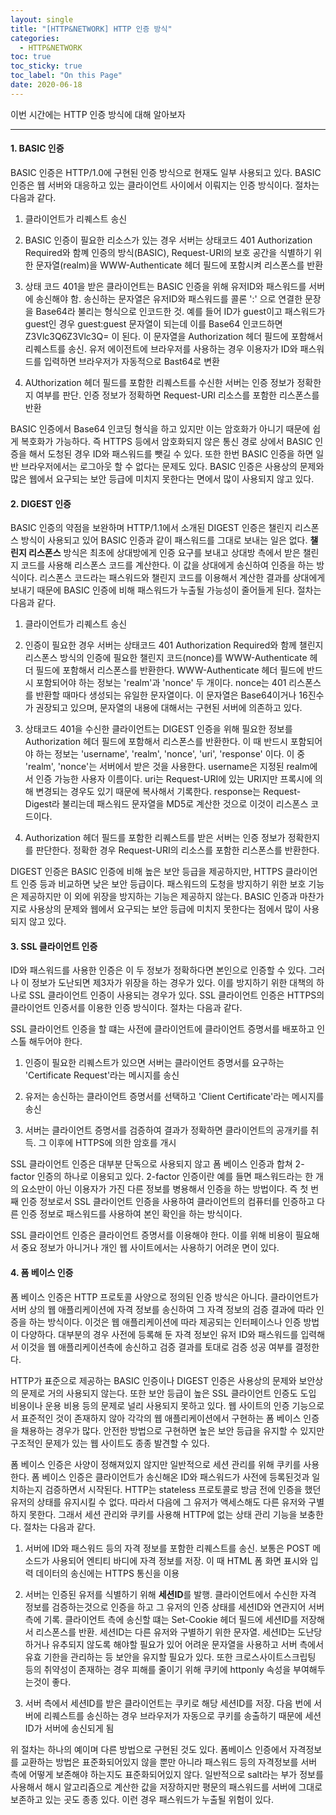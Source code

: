 ```yaml
---
layout: single
title: "[HTTP&NETWORK] HTTP 인증 방식"
categories:
  - HTTP&NETWORK
toc: true
toc_sticky: true
toc_label: "On this Page"
date: 2020-06-18
---
```




이번 시간에는 HTTP 인증 방식에 대해 알아보자

-----------

#### 1.  BASIC 인증

BASIC 인증은 HTTP/1.0에 구현된 인증 방식으로 현재도 일부 사용되고 있다.  BASIC 인증은 웹 서버와 대응하고 있는 클라이언트 사이에서 이뤄지는 인증 방식이다.  절차는 다음과 같다.

1) 클라이언트가 리퀘스트 송신

2) BASIC 인증이 필요한 리소스가 있는 경우 서버는 상태코드 401 Authorization Required와 함꼐 인증의 방식(BASIC), Request-URI의 보호 공간을 식별하기 위한 문자열(realm)을 WWW-Authenticate 헤더 필드에 포함시켜 리스폰스를 반환

3) 상태 코드 401을 받은 클라이언트는 BASIC 인증을 위해 유저ID와 패스워드를 서버에 송신해야 함.  송신하는 문자열은 유저ID와 패스워드를 콜론 ':' 으로 연결한 문장을 Base64라 불리는 형식으로 인코드한 것.  예를 들어 ID가 guest이고 패스워드가 guest인 경우 guest:guest 문자열이 되는데 이를 Base64 인코드하면 Z3Vlc3Q6Z3Vlc3Q= 이 된다.  이 문자열을 Authorization 헤더 필드에 포함해서 리퀘스트를 송신.  유저 에이전트에 브라우저를 사용하는 경우 이용자가 ID와 패스워드를 입력하면 브라우저가 자동적으로 Bast64로 변환

4) AUthorization 헤더 필드를 포함한 리퀘스트를 수신한 서버는 인증 정보가 정확한지 여부를 판단.  인증 정보가 정확하면 Request-URI 리소스를 포함한 리스폰스를 반환



BASIC 인증에서 Base64 인코딩 형식을 하고 있지만 이는 암호화가 아니기 때문에 쉽게 복호화가 가능하다.  즉 HTTPS 등에서 암호화되지 않은 통신 경로 상에서 BASIC 인증을 해서 도청된 경우 ID와 패스워드를 뺏길 수 있다.  또한 한번 BASIC 인증을 하면 일반 브라우저에서는 로그아웃 할 수 없다는 문제도 있다.  BASIC 인증은 사용상의 문제와 많은 웹에서 요구되는 보안 등급에 미치지 못한다는 면에서 많이 사용되지 않고 있다.





#### 2. DIGEST 인증

BASIC 인증의 약점을 보완하며 HTTP/1.1에서 소개된 DIGEST 인증은 챌린지 리스폰스 방식이 사용되고 있어 BASIC 인증과 같이 패스워드를 그대로 보내는 일은 없다.  **챌린지 리스폰스** 방식은 최초에 상대방에게 인증 요구를 보내고 상대방 측에서 받은 챌린지 코드를 사용해 리스폰스 코드를 계산한다.  이 값을 상대에게 송신하여 인증을 하는 방식이다.  리스폰스 코드라는 패스워드와 챌린지 코드를 이용해서 계산한 결과를 상대에게 보내기 때문에 BASIC 인증에 비해 패스워드가 누출될 가능성이 줄어들게 된다.  절차는 다음과 같다.

1) 클라이언트가 리퀘스트 송신

2) 인증이 필요한 경우 서버는 상태코드 401 Authorization Required와 함께 챌린지 리스폰스 방식의 인증에 필요한 챌린지 코드(nonce)를 WWW-Authenticate 헤더 필드에 포함해서 리스폰스를 반환한다.  WWW-Authenticate 헤더 필드에 반드시 포함되어야 하는 정보는 'realm'과 'nonce' 두 개이다.  nonce는 401 리스폰스를 반환할 때마다 생성되는 유일한 문자열이다.  이 문자열은 Base64이거나 16진수가 권장되고 있으며, 문자열의 내용에 대해서는 구현된 서버에 의존하고 있다.

3) 상태코드 401을 수신한 클라이언트는 DIGEST 인증을 위해 필요한 정보를 Authorization 헤더 필드에 포함해서 리스폰스를 반환한다.  이 때 반드시 포함되어야 하는 정보는 'username', 'realm', 'nonce', 'uri', 'response' 이다.  이 중 'realm', 'nonce'는 서버에서 받은 것을 사용한다.  username은 지정된 realm에서 인증 가능한 사용자 이름이다.  uri는 Request-URI에 있는 URI지만 프록시에 의해 변경되는 경우도 있기 때문에 복사해서 기록한다.  response는 Request-Digest라 불리는데 패스워드 문자열을 MD5로 계산한 것으로 이것이 리스폰스 코드이다.

4) Authorization 헤더 필드를 포함한 리퀘스트를 받은 서버는 인증 정보가 정확한지를 판단한다.  정확한 경우 Request-URI의 리소스를 포함한 리스폰스를 반환한다.



DIGEST 인증은 BASIC 인증에 비해 높은 보안 등급을 제공하지만, HTTPS 클라이언트 인증 등과 비교하면 낮은 보안 등급이다.  패스워드의 도청을 방지하기 위한 보호 기능은 제공하지만 이 외에 위장을 방지하는 기능은 제공하지 않는다.  BASIC 인증과 마찬가지로 사용상의 문제와 웹에서 요구되는 보안 등급에 미치지 못한다는 점에서 많이 사용되지 않고 있다.





#### 3. SSL 클라이언트 인증

ID와 패스워드를 사용한 인증은 이 두 정보가 정확하다면 본인으로 인증할 수 있다.  그러나 이 정보가 도난되면 제3자가 위장을 하는 경우가 있다.  이를 방지하기 위한 대책의 하나로 SSL 클라이언트 인증이 사용되는 경우가 있다.  SSL 클라이언트 인증은 HTTPS의 클라이언트 인증서를 이용한 인증 방식이다.  절차는 다음과 같다.

SSL 클라이언트 인증을 할 떄는 사전에 클라이언트에 클라이언트 증명서를 배포하고 인스톨 해두어야 한다.

1) 인증이 필요한 리퀘스트가 있으면 서버는 클라이언트 증명서를 요구하는 'Certificate Request'라는 메시지를 송신

2) 유저는 송신하는 클라이언트 증명서를 선택하고 'Client Certificate'라는 메시지를 송신

3) 서버는 클라이언트 증명서를 검증하여 결과가 정확하면 클라이언트의 공개키를 취득.  그 이후에 HTTPS에 의한 암호를 개시



SSL 클라이언트 인증은 대부분 단독으로 사용되지 않고 폼 베이스 인증과 합쳐 2-factor 인증의 하나로 이용되고 있다.  2-factor 인증이란 예를 들면 패스워드라는 한 개의 요소만이 아닌 이용자가 가진 다른 정보를 병용해서 인증을 하는 방법이다.  즉 첫 번째 인증 정보로서 SSL 클라이언트 인증을 사용하여 클라이언트의 컴퓨터를 인증하고 다른 인증 정보로 패스워드를 사용하여 본인 확인을 하는 방식이다.

SSL 클라이언트 인증은 클라이언트 증명서를 이용해야 한다.  이를 위해 비용이 필요해서 중요 정보가 아니거나 개인 웹 사이트에서는 사용하기 어려운 면이 있다.





#### 4. 폼 베이스 인증

폼 베이스 인증은 HTTP 프로토콜 사양으로 정의된 인증 방식은 아니다.  클라이언트가 서버 상의 웹 애플리케이션에 자격 정보를 송신하여 그 자격 정보의 검증 결과에 따라 인증을 하는 방식이다.  이것은 웹 애플리케이션에 따라 제공되는 인터페이스나 인증 방법이 다양하다.  대부분의 경우 사전에 등록해 둔 자격 정보인 유저 ID와 패스워드를 입력해서 이것을 웹 애플리케이션측에 송신하고 검증 결과를 토대로 검증 성공 여부를 결정한다.

HTTP가 표준으로 제공하는 BASIC 인증이나 DIGEST 인증은 사용상의 문제와 보안상의 문제로 거의 사용되지 않는다.  또한 보안 등급이 높은 SSL 클라이언트 인증도 도입 비용이나 운용 비용 등의 문제로 널리 사용되지 못하고 있다.  웹 사이트의 인증 기능으로서 표준적인 것이 존재하지 않아 각각의 웹 애플리케이션에서 구현하는 폼 베이스 인증을 채용하는 경우가 많다.  안전한 방법으로 구현하면 높은 보안 등급을 유지할 수 있지만 구조적인 문제가 있는 웹 사이트도 종종 발견할 수 있다.

폼 베이스 인증은 사양이 정해져있지 않지만 일반적으로 세션 관리를 위해 쿠키를 사용한다.   폼 베이스 인증은 클라이언트가 송신해온 ID와 패스워드가 사전에 등록된것과 일치하는지 검증하면서 시작된다.  HTTP는 stateless 프로토콜로 방금 전에 인증을 했던 유저의 상태를 유지시킬 수 없다.  따라서 다음에 그 유저가 액세스해도 다른 유저와 구별하지 못한다.  그래서 세션 관리와 쿠키를 사용해 HTTP에 없는 상태 관리 기능을 보충한다.  절차는 다음과 같다.

1) 서버에 ID와 패스워드 등의 자격 정보를 포함한 리퀘스트를 송신.  보통은 POST 메소드가 사용되어 엔티티 바디에 자격 정보를 저장.  이 때 HTML 폼 화면 표시와 입력 데이터의 송신에는 HTTPS 통신을 이용

2) 서버는 인증된 유저를 식별하기 위해 **세션ID**를 발행.  클라이언트에서 수신한 자격 정보를 검증하는것으로 인증을 하고 그 유저의 인증 상태를 세션ID와 연관지어 서버 측에 기록.  클라이언트 측에 송신할 떄는 Set-Cookie 헤더 필드에 세션ID를 저장해서 리스폰스를 반환.  세션ID는 다른 유저와 구별하기 위한 문자열.  세션ID는 도난당하거나 유추되지 않도록 해야할 필요가 있어 어려운 문자열을 사용하고 서버 측에서 유효 기한을 관리하는 등 보안을 유지할 필요가 있다.  또한 크로스사이트스크립팅 등의 취약성이 존재하는 경우 피해를 줄이기 위해 쿠키에 httponly 속성을 부여해두는것이 좋다.

3) 서버 측에서 세션ID를 받은 클라이언트는 쿠키로 해당 세션ID를 저장.  다음 번에 서버에 리퀘스트를 송신하는 경우 브라우저가 자동으로 쿠키를 송출하기 때문에 세션ID가 서버에 송신되게 됨

위 절차는 하나의 예이며 다른 방법으로 구현된 것도 있다.  폼베이스 인증에서 자격정보를 교환하는 방법은 표준화되어있지 않을 뿐만 아니라 패스워드 등의 자격정보를 서버 측에 어떻게 보존해야 하는지도 표준화되어있지 않다.  일반적으로 salt라는 부가 정보를 사용해서 해시 알고리즘으로 계산한 값을 저장하지만 평문의 패스워드를 서버에 그대로 보존하고 있는 곳도 종종 있다.  이런 경우 패스워드가 누출될 위험이 있다.

